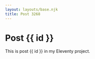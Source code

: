 ```yaml
---
layout: layouts/base.njk
title: Post 3268
---
```


# Post {{ id }}

This is post {{ id }} in my Eleventy project.

